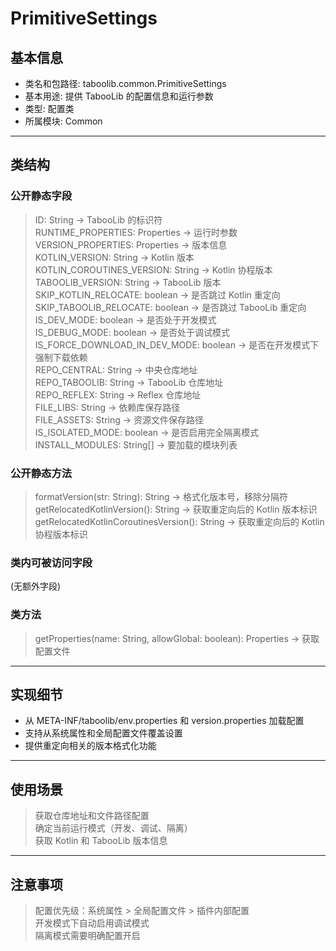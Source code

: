 # PrimitiveSettings  
## 基本信息  
- 类名和包路径: taboolib.common.PrimitiveSettings  
- 基本用途: 提供 TabooLib 的配置信息和运行参数  
- 类型: 配置类  
- 所属模块: Common  
---
## 类结构  
  
### 公开静态字段  
> ID: String -> TabooLib 的标识符  
> RUNTIME_PROPERTIES: Properties -> 运行时参数  
> VERSION_PROPERTIES: Properties -> 版本信息  
> KOTLIN_VERSION: String -> Kotlin 版本  
> KOTLIN_COROUTINES_VERSION: String -> Kotlin 协程版本  
> TABOOLIB_VERSION: String -> TabooLib 版本  
> SKIP_KOTLIN_RELOCATE: boolean -> 是否跳过 Kotlin 重定向  
> SKIP_TABOOLIB_RELOCATE: boolean -> 是否跳过 TabooLib 重定向  
> IS_DEV_MODE: boolean -> 是否处于开发模式  
> IS_DEBUG_MODE: boolean -> 是否处于调试模式  
> IS_FORCE_DOWNLOAD_IN_DEV_MODE: boolean -> 是否在开发模式下强制下载依赖  
> REPO_CENTRAL: String -> 中央仓库地址  
> REPO_TABOOLIB: String -> TabooLib 仓库地址  
> REPO_REFLEX: String -> Reflex 仓库地址  
> FILE_LIBS: String -> 依赖库保存路径  
> FILE_ASSETS: String -> 资源文件保存路径  
> IS_ISOLATED_MODE: boolean -> 是否启用完全隔离模式  
> INSTALL_MODULES: String[] -> 要加载的模块列表  
  
### 公开静态方法  
> formatVersion(str: String): String -> 格式化版本号，移除分隔符  
> getRelocatedKotlinVersion(): String -> 获取重定向后的 Kotlin 版本标识  
> getRelocatedKotlinCoroutinesVersion(): String -> 获取重定向后的 Kotlin 协程版本标识  
  
### 类内可被访问字段  
(无额外字段)  
  
### 类方法  
> getProperties(name: String, allowGlobal: boolean): Properties -> 获取配置文件  
---
## 实现细节  
- 从 META-INF/taboolib/env.properties 和 version.properties 加载配置  
- 支持从系统属性和全局配置文件覆盖设置  
- 提供重定向相关的版本格式化功能  
---
## 使用场景  
> 获取仓库地址和文件路径配置  
> 确定当前运行模式（开发、调试、隔离）  
> 获取 Kotlin 和 TabooLib 版本信息  
---
## 注意事项  
> 配置优先级：系统属性 > 全局配置文件 > 插件内部配置  
> 开发模式下自动启用调试模式  
> 隔离模式需要明确配置开启  